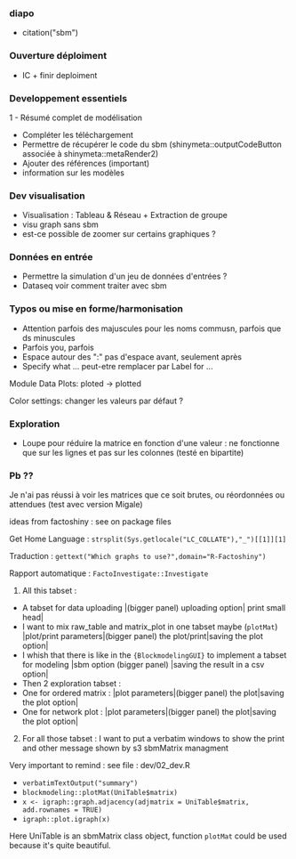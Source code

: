 ### diapo

- citation("sbm")


### Ouverture déploiment

- IC + finir deploiment

### Developpement essentiels

1 - Résumé complet de modélisation 
- Compléter les téléchargement
- Permettre de récupérer le code du sbm (shinymeta::outputCodeButton associée à shinymeta::metaRender2)
- Ajouter des références (important)
- information sur les modèles


### Dev visualisation

- Visualisation : Tableau & Réseau + Extraction de groupe
- visu graph sans sbm
- est-ce possible de zoomer sur certains graphiques ?

### Données en entrée

- Permettre la simulation d'un jeu de données d'entrées ?
- Dataseq voir comment traiter avec sbm

### Typos ou mise en forme/harmonisation
- Attention parfois des majuscules pour les noms commusn, parfois que ds minuscules
- Parfois you, parfois 
- Espace autour des ":" pas d'espace avant, seulement après
- Specify what ... peut-etre remplacer par Label for ...

Module Data Plots: ploted -> plotted

Color settings: changer les valeurs par défaut ?

### Exploration

- Loupe pour réduire la matrice en fonction d'une valeur : ne fonctionne que sur les lignes et pas sur les colonnes
(testé en bipartite)

### Pb ??

Je n'ai pas réussi à voir les matrices que ce soit brutes, ou réordonnées ou attendues (test avec version Migale)






ideas from factoshiny : see on package files

Get Home Language : `strsplit(Sys.getlocale("LC_COLLATE"),"_")[[1]][1]` 

Traduction : `gettext("Which graphs to use?",domain="R-Factoshiny")` 

Rapport automatique : `FactoInvestigate::Investigate` 





1.  All this tabset :
 -   A tabset for data uploading
 \|(bigger panel) uploading option\| print small head\|
 -   I want to mix raw_table and matrix_plot in one tabset maybe (`plotMat`)
 \|plot/print parameters\|(bigger panel) the plot/print\|saving the plot option\|
 -   I whish that there is like in the `{BlockmodelingGUI}` to implement a tabset for modeling
 \|sbm option (bigger panel) \|saving the result in a csv option\|
 -   Then 2 exploration tabset :
 - One for ordered matrix :
 \|plot parameters\|(bigger panel) the plot\|saving the plot option\|
 - One for network plot :
 \|plot parameters\|(bigger panel) the plot\|saving the plot option\|

2.  For all those tabset :
 I want to put a verbatim windows to show the print and other message shown by s3 sbmMatrix managment

Very important to remind : see file : dev/02_dev.R
 - `verbatimTextOutput("summary")`
 - `blockmodeling::plotMat(UniTable$matrix)`
 - `x <- igraph::graph.adjacency(adjmatrix = UniTable$matrix, add.rownames = TRUE)`
 - `igraph::plot.igraph(x)`

Here UniTable is an sbmMatrix class object, function `plotMat` could be used because it's quite beautiful.

